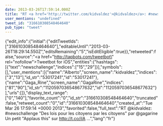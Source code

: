 ```yaml
---
date: 2013-03-26T17:59:14.000Z
title: "RT <a href='http://twitter.com/kidvaldez'>@kidvaldez</a>: #newschallenge  Des lois pour les citoyens par les citoyens par <a href='http://twitter.com/gagarine'>@gagarine</a>  Un petit Applaus this sur  http://t.co/iIA ...″"
user_mentions: "undefined"
tweet_id: "316610308548464640"
pub_type: "tweet"
---
```

{"edit_info":{"initial":{"editTweetIds":["316610308548464640"],"editableUntil":"2013-03-26T18:29:14.550Z","editsRemaining":"5","isEditEligible":true}},"retweeted":false,"source":"<a href=\"http://tapbots.com/tweetbot\" rel=\"nofollow\">Tweetbot for iOS</a>","entities":{"hashtags":[{"text":"newschallenge","indices":["15","29"]}],"symbols":[],"user_mentions":[{"name":"Alberto","screen_name":"kidvaldez","indices":["3","13"],"id_str":"53017241","id":"53017241"},{"name":"Gaga_Rine","screen_name":"GagaRine","indices":["81","90"],"id_str":"1120597036548677632","id":"1120597036548677632"}],"urls":[]},"display_text_range":["0","140"],"favorite_count":"0","id_str":"316610308548464640","truncated":false,"retweet_count":"0","id":"316610308548464640","created_at":"Tue Mar 26 17:59:14 +0000 2013","favorited":false,"full_text":"RT @kidvaldez: #newschallenge  \"Des lois pour les citoyens par les citoyens\" par @gagarine  Un petit \"Applaus this\" sur  http://t.co/iIA ...","lang":"fr"}
